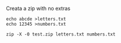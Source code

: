 Creata a zip with no extras


    echo abcde >letters.txt
    echo 12345 >numbers.txt

    zip -X -0 test.zip letters.txt numbers.txt
